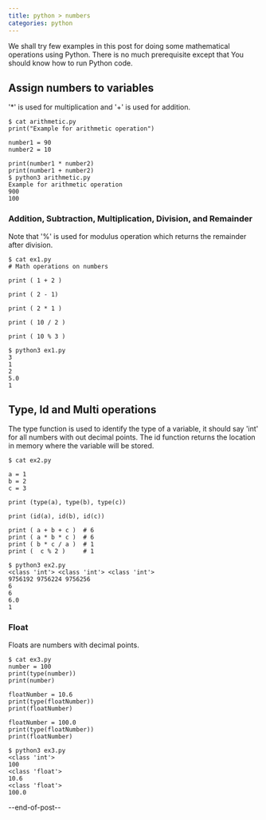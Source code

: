 ```yaml
---
title: python > numbers
categories: python
---
```


We shall try few examples in this post for doing some mathematical operations 
using Python. There is no much prerequisite except that You should know 
how to run Python code.

## Assign numbers to variables
'*' is used for multiplication and '+' is used for addition.
```
$ cat arithmetic.py
print("Example for arithmetic operation")

number1 = 90
number2 = 10

print(number1 * number2)
print(number1 + number2)
$ python3 arithmetic.py
Example for arithmetic operation
900
100
```

### Addition, Subtraction, Multiplication, Division, and Remainder
Note that '%' is used for modulus operation which returns the remainder 
after division. 
```
$ cat ex1.py
# Math operations on numbers

print ( 1 + 2 )

print ( 2 - 1)

print ( 2 * 1 )

print ( 10 / 2 )

print ( 10 % 3 )

$ python3 ex1.py
3
1
2
5.0
1
```

## Type, Id and Multi operations
The type function is used to identify the type of a variable, it should 
say 'int' for all numbers with out decimal points. The id function returns 
the location in memory where the variable will be stored.
```
$ cat ex2.py

a = 1
b = 2
c = 3

print (type(a), type(b), type(c))

print (id(a), id(b), id(c))

print ( a + b + c )  # 6
print ( a * b * c )  # 6
print ( b * c / a )  # 1
print (  c % 2 )     # 1

$ python3 ex2.py
<class 'int'> <class 'int'> <class 'int'>
9756192 9756224 9756256
6
6
6.0
1
```

### Float
Floats are numbers with decimal points.
```
$ cat ex3.py
number = 100
print(type(number))
print(number)

floatNumber = 10.6
print(type(floatNumber))
print(floatNumber)

floatNumber = 100.0
print(type(floatNumber))
print(floatNumber)

$ python3 ex3.py
<class 'int'>
100
<class 'float'>
10.6
<class 'float'>
100.0
```

--end-of-post--

